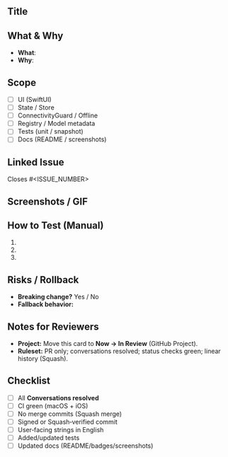 ## Title
<!-- Short imperative summary, e.g., "feat(ui): citation popover + Local Only badge" -->

## What & Why
- **What**: <!-- One–two sentences of the change -->
- **Why**: <!-- User value / problem solved -->

## Scope
- [ ] UI (SwiftUI)
- [ ] State / Store
- [ ] ConnectivityGuard / Offline
- [ ] Registry / Model metadata
- [ ] Tests (unit / snapshot)
- [ ] Docs (README / screenshots)

## Linked Issue
Closes #<ISSUE_NUMBER>

## Screenshots / GIF
<!-- Drop macOS/iOS screenshots or a short GIF -->

## How to Test (Manual)
1. <!-- Steps to reproduce / verify, include sample queries and toggles -->
2.
3.

## Risks / Rollback
- **Breaking change?**  Yes / No
- **Fallback behavior:** <!-- e.g., Limited citations message, offline mode -->

## Notes for Reviewers
- **Project:** Move this card to **Now → In Review** (GitHub Project).
- **Ruleset:** PR only; conversations resolved; status checks green; linear history (Squash).

## Checklist
- [ ] All **Conversations resolved**
- [ ] CI green (macOS + iOS)
- [ ] No merge commits (Squash merge)
- [ ] Signed or Squash‑verified commit
- [ ] User‑facing strings in English
- [ ] Added/updated tests
- [ ] Updated docs (README/badges/screenshots)
